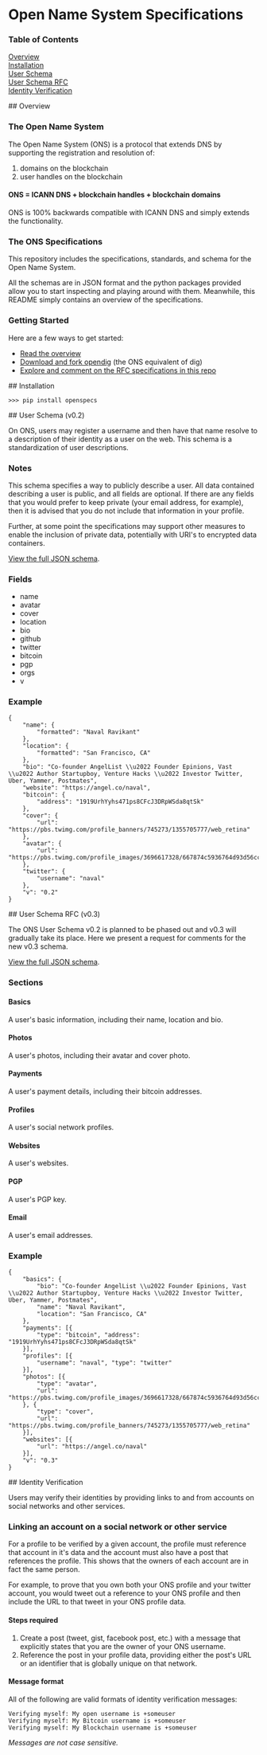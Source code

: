 Open Name System Specifications
=============

### Table of Contents
[Overview](#overview)  
[Installation](#installation)  
[User Schema](#schema)  
[User Schema RFC](#schema-rfc)  
[Identity Verification](#verification)  

<a name="overview"/>
## Overview

### The Open Name System

The Open Name System (ONS) is a protocol that extends DNS by supporting the registration and resolution of:

1. domains on the blockchain
1. user handles on the blockchain

#### ONS = ICANN DNS + blockchain handles + blockchain domains

ONS is 100% backwards compatible with ICANN DNS and simply extends the functionality.

### The ONS Specifications

This repository includes the specifications, standards, and schema for the Open Name System.

All the schemas are in JSON format and the python packages provided allow you to start inspecting and playing around with them. Meanwhile, this README simply contains an overview of the specifications.

### Getting Started

Here are a few ways to get started:

+ <a href="https://opennamesystem.org">Read the overview</a>
+ <a href="https://github.com/opennamesystem/openspecs">Download and fork opendig</a>  (the ONS equivalent of dig)
+ <a href="/openspecs/userschema_rfc.py">Explore and comment on the RFC specifications in this repo</a>

<a name="installation"/>
## Installation

    >>> pip install openspecs

<a name="schema"/>
## User Schema (v0.2)

On ONS, users may register a username and then have that name resolve to a description of their identity as a user on the web. This schema is a standardization of user descriptions.

### Notes

This schema specifies a way to publicly describe a user. All data contained describing a user is public, and all fields are optional. If there are any fields that you would prefer to keep private (your email address, for example), then it is advised that you do not include that information in your profile.

Further, at some point the specifications may support other measures to enable the inclusion of private data, potentially with URI's to encrypted data containers.

[View the full JSON schema](/openspecs/userschema.py).

### Fields

+ name
+ avatar
+ cover
+ location
+ bio
+ github
+ twitter
+ bitcoin
+ pgp
+ orgs
+ v

### Example
<pre><code>{
    "name": {
        "formatted": "Naval Ravikant"
    },
    "location": {
        "formatted": "San Francisco, CA"
    },
    "bio": "Co-founder AngelList \\u2022 Founder Epinions, Vast \\u2022 Author Startupboy, Venture Hacks \\u2022 Investor Twitter, Uber, Yammer, Postmates",
    "website": "https://angel.co/naval",
    "bitcoin": {
        "address": "1919UrhYyhs471ps8CFcJ3DRpWSda8qtSk"
    },
    "cover": {
        "url": "https://pbs.twimg.com/profile_banners/745273/1355705777/web_retina"
    },
    "avatar": {
        "url": "https://pbs.twimg.com/profile_images/3696617328/667874c5936764d93d56ccc76a2bcc13.jpeg"
    },
    "twitter": {
        "username": "naval"
    },
    "v": "0.2"
}</code></pre>

<a name="schema-rfc"/>
## User Schema RFC (v0.3)

The ONS User Schema v0.2 is planned to be phased out and v0.3 will gradually take its place. Here we present a request for comments for the new v0.3 schema.

[View the full JSON schema](/openspecs/userschema_rfc.py).

### Sections

#### Basics

A user's basic information, including their name, location and bio.

#### Photos

A user's photos, including their avatar and cover photo.

#### Payments

A user's payment details, including their bitcoin addresses.

#### Profiles

A user's social network profiles.

#### Websites

A user's websites.

#### PGP

A user's PGP key.

#### Email

A user's email addresses.

### Example
<pre><code>{
    "basics": {
        "bio": "Co-founder AngelList \\u2022 Founder Epinions, Vast \\u2022 Author Startupboy, Venture Hacks \\u2022 Investor Twitter, Uber, Yammer, Postmates", 
        "name": "Naval Ravikant", 
        "location": "San Francisco, CA"
    },
    "payments": [{
        "type": "bitcoin", "address": "1919UrhYyhs471ps8CFcJ3DRpWSda8qtSk"
    }],
    "profiles": [{
        "username": "naval", "type": "twitter"
    }],
    "photos": [{
        "type": "avatar",
        "url": "https://pbs.twimg.com/profile_images/3696617328/667874c5936764d93d56ccc76a2bcc13.jpeg"
    }, {
        "type": "cover",
        "url": "https://pbs.twimg.com/profile_banners/745273/1355705777/web_retina"
    }],
    "websites": [{
        "url": "https://angel.co/naval"
    }],
    "v": "0.3"
}</code></pre>

<a name="verification"/>
## Identity Verification

Users may verify their identities by providing links to and from accounts on social networks and other services.

### Linking an account on a social network or other service

For a profile to be verified by a given account, the profile must reference that account in it's data and the account must also have a post that references the profile. This shows that the owners of each account are in fact the same person.

For example, to prove that you own both your ONS profile and your twitter account, you would tweet out a reference to your ONS profile and then include the URL to that tweet in your ONS profile data.

#### Steps required

1. Create a post (tweet, gist, facebook post, etc.) with a message that explicitly states that you are the owner of your ONS username.
2. Reference the post in your profile data, providing either the post's URL or an identifier that is globally unique on that network.

#### Message format

All of the following are valid formats of identity verification messages:

    Verifying myself: My open username is +someuser
    Verifying myself: My Bitcoin username is +someuser
    Verifying myself: My Blockchain username is +someuser

*Messages are not case sensitive.*
